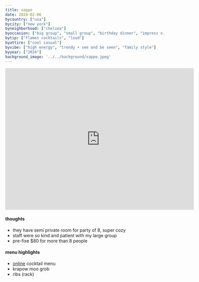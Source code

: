 ```yaml
---
title: sappe
date: 2024-02-06
bycountry: ["usa"]
bycity: ["new york"]
byneighborhood: ["chelsea"]
byoccasion: ["big group", "small group", "birthday dinner", "impress visitors"]
bytip: ["flames cocktails", "loud"]
byattire: ["cool casual"]
byvibe: ["high energy", "trendy • see and be seen", "family style"]
byyear: ["2024"]
background_image: '../../background/sappe.jpeg'
---
```


<iframe src="https://www.google.com/maps/embed?pb=!1m18!1m12!1m3!1d3023.040045999981!2d-74.00438378813453!3d40.739144335833686!2m3!1f0!2f0!3f0!3m2!1i1024!2i768!4f13.1!3m3!1m2!1s0x89c2597db0087787%3A0xe5ceecfa9801c9a6!2sSappe!5e0!3m2!1sen!2sus!4v1707359700155!5m2!1sen!2sus" width="600" height="450" style="border:0;" allowfullscreen="" loading="lazy" referrerpolicy="no-referrer-when-downgrade"></iframe>

#### thoughts
* they have semi private room for party of 8, super cozy
* staff were so kind and patient with my large group
* pre-fixe $80 for more than 8 people

#### menu highlights
* [online](https://www.sappenyc.com/drink.html) cocktail menu
* krapow moo grob
* ribs (rack)